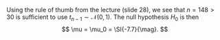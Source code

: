 Using the rule of thumb from the lecture (slide 28), we see that $n = 148 > 30$ is
sufficient to use $t_{n - 1} \sim \mathcal{N}(0, 1)$.
The null hypothesis $H_0$ is then
$$
    \mu = \mu_0 = \SI{-7.7}{\mag}.
$$
